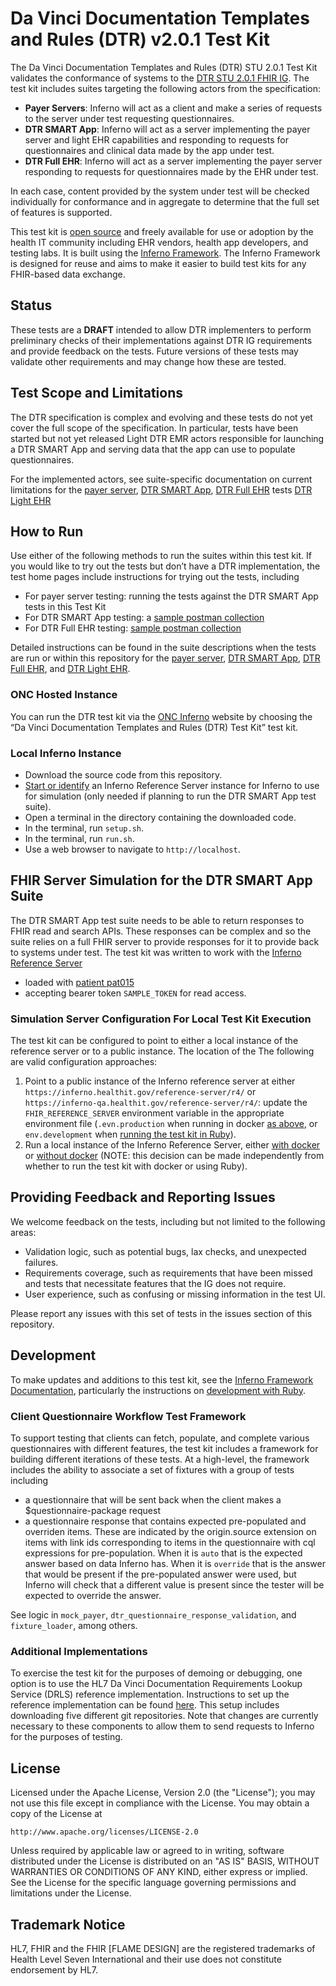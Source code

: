 # Da Vinci Documentation Templates and Rules (DTR) v2.0.1 Test Kit

The Da Vinci Documentation Templates and Rules (DTR) STU 2.0.1 Test Kit validates the
conformance of systems to the
[DTR STU 2.0.1 FHIR IG](https://hl7.org/fhir/us/davinci-dtr/STU2).
The test kit includes suites targeting the following actors from the specification:

- **Payer Servers**: Inferno will act as a client and make a series of
  requests to the server under test requesting questionnaires.
- **DTR SMART App**: Inferno will act as a server implementing the
  payer server and light EHR capabilities and responding to requests
  for questionnaires and clinical data made by the app under test.
- **DTR Full EHR**: Inferno will act as a server implementing the
  payer server responding to requests for questionnaires made by
  the EHR under test.

In each case, content provided by the system under test will be checked individually
for conformance and in aggregate to determine that the full set of features is
supported.

This test kit is [open source](#license) and freely available for use or
adoption by the health IT community including EHR vendors, health app
developers, and testing labs. It is built using the [Inferno
Framework](https://inferno-framework.github.io/). The Inferno Framework is
designed for reuse and aims to make it easier to build test kits for any
FHIR-based data exchange.

## Status

These tests are a **DRAFT** intended to allow DTR implementers to perform
preliminary checks of their implementations against DTR IG requirements and provide
feedback on the tests. Future versions of these tests may validate other
requirements and may change how these are tested.

## Test Scope and Limitations

The DTR specification is complex and evolving and these tests do not yet
cover the full scope of the specification. In particular, tests have been
started but not yet released Light DTR EMR actors responsible for launching
a DTR SMART App and serving data that the app can use to populate questionnaires.

For the implemented actors, see suite-specific documentation on current limitations
for the [payer server](lib/davinci_dtr_test_kit/docs/dtr_payer_server_suite_description_v201.md#limitations),
[DTR SMART App](lib/davinci_dtr_test_kit/docs/dtr_smart_app_suite_description_v201.md#limitations),
[DTR Full EHR](lib/davinci_dtr_test_kit/docs/dtr_full_ehr_suite_description_v201.md#limitations)
tests
[DTR Light EHR](lib/davinci_dtr_test_kit/docs/dtr_light_ehr_suite_description_v201.md#limitations)

## How to Run

Use either of the following methods to run the suites within this test kit.
If you would like to try out the tests but don’t have a DTR implementation,
the test home pages include instructions for trying out the tests, including

- For payer server testing: running the tests against the DTR SMART App tests in this Test Kit
- For DTR SMART App testing: a [sample postman collection](config/DTR%20SMART%20App%20Tests%20Postman%20Demo.postman_collection.json)
- For DTR Full EHR testing: [sample postman collection](config/DTR%20Full%20EHR%20Tests%20Postman%20Demo.postman_collection.json)

Detailed instructions can be found in the suite descriptions when the tests
are run or within this repository for the
[payer server](lib/davinci_dtr_test_kit/docs/dtr_payer_server_suite_description_v201.md#running-the-tests),
[DTR SMART App](lib/davinci_dtr_test_kit/docs/dtr_smart_app_suite_description_v201.md#running-the-tests),
[DTR Full EHR](lib/davinci_dtr_test_kit/docs/dtr_full_ehr_suite_description_v201.md#running-the-tests),
and [DTR Light EHR](lib/davinci_dtr_test_kit/docs/dtr_light_ehr_suite_description_v201.md#running-the-tests).

### ONC Hosted Instance

You can run the DTR test kit via the [ONC Inferno](https://inferno.healthit.gov/test-kits/davinci-dtr/) website by choosing the “Da Vinci Documentation Templates and Rules (DTR) Test Kit” test kit.

### Local Inferno Instance

- Download the source code from this repository.
- [Start or identify](#fhir-server-simulation-for-the-client-suite)
  an Inferno Reference Server instance for Inferno to use for simulation (only needed if
  planning to run the DTR SMART App test suite).
- Open a terminal in the directory containing the downloaded code.
- In the terminal, run `setup.sh`.
- In the terminal, run `run.sh`.
- Use a web browser to navigate to `http://localhost`.

## FHIR Server Simulation for the DTR SMART App Suite

The DTR SMART App test suite needs to be able to return responses to FHIR read and search APIs.
These responses can be complex and so the suite relies on a full FHIR server to provide
responses for it to provide back to systems under test. The test kit was written to work
with the [Inferno Reference Server](https://github.com/inferno-framework/inferno-reference-server)

- loaded with [patient pat015](https://github.com/inferno-framework/inferno-reference-server/blob/main/resources/dtr_bundle_patient_pat015.json)
- accepting bearer token `SAMPLE_TOKEN` for read access.

### Simulation Server Configuration For Local Test Kit Execution

The test kit can be configured to point to either a local instance of the reference server or
to a public instance. The location of the The following are valid configuration approaches:

1. Point to a public instance of the Inferno reference server at either
   `https://inferno.healthit.gov/reference-server/r4/` or
   `https://inferno-qa.healthit.gov/reference-server/r4/`: update the `FHIR_REFERENCE_SERVER`
   environment variable in the appropriate environment file (`.evn.production` when running
   in docker [as above](#local-inferno-instance), or `env.development` when
   [running the test kit in Ruby](#development)).
2. Run a local instance of the Inferno Reference Server, either
   [with docker](https://github.com/inferno-framework/inferno-reference-server?tab=readme-ov-file#running-with-docker)
   or [without docker](https://github.com/inferno-framework/inferno-reference-server?tab=readme-ov-file#running-without-docker)
   (NOTE: this decision can be made independently from whether to run the test kit with
   docker or using Ruby).

## Providing Feedback and Reporting Issues

We welcome feedback on the tests, including but not limited to the following areas:

- Validation logic, such as potential bugs, lax checks, and unexpected failures.
- Requirements coverage, such as requirements that have been missed and tests that necessitate features that the IG does not require.
- User experience, such as confusing or missing information in the test UI.

Please report any issues with this set of tests in the issues section of this repository.

## Development

To make updates and additions to this test kit, see the
[Inferno Framework Documentation](https://inferno-framework.github.io/docs/),
particularly the instructions on
[development with Ruby](https://inferno-framework.github.io/docs/getting-started/#development-with-ruby).

### Client Questionnaire Workflow Test Framework

To support testing that clients can fetch, populate, and complete various questionnaires with different features, the test kit includes a framework for building different iterations of these tests. At a high-level, the framework includes the ability to associate a set of fixtures with a group of tests including

- a questionnaire that will be sent back when the client makes a $questionnaire-package request
- a questionnaire response that contains expected pre-populated and overriden items. These are indicated by the origin.source extension on items with link ids corresponding to items in the questionnaire with cql expressions for pre-population. When it is `auto` that is the expected answer based on data Inferno has. When it is `override` that is the answer that would be present if the pre-populated answer were used, but Inferno will check that a different value is present since the tester will be expected to override the answer.

See logic in `mock_payer`, `dtr_questionnaire_response_validation`, and `fixture_loader`, among others.

### Additional Implementations

To exercise the test kit for the purposes of demoing or debugging, one option is to use the HL7 Da Vinci Documentation
Requirements Lookup Service (DRLS) reference implementation. Instructions to set up the reference implementation can be
found [here](https://github.com/HL7-DaVinci/CRD/blob/master/SetupGuideForMacOS.md). This setup includes downloading five
different git repositories. Note that changes are currently necessary to these components to allow
them to send requests to Inferno for the purposes of testing.

## License

Licensed under the Apache License, Version 2.0 (the "License"); you may not use
this file except in compliance with the License. You may obtain a copy of the
License at

```
http://www.apache.org/licenses/LICENSE-2.0
```

Unless required by applicable law or agreed to in writing, software distributed
under the License is distributed on an "AS IS" BASIS, WITHOUT WARRANTIES OR
CONDITIONS OF ANY KIND, either express or implied. See the License for the
specific language governing permissions and limitations under the License.

## Trademark Notice

HL7, FHIR and the FHIR [FLAME DESIGN] are the registered trademarks of Health
Level Seven International and their use does not constitute endorsement by HL7.
